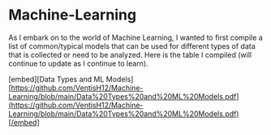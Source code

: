 # Machine-Learning
As I embark on to the world of Machine Learning, I wanted to first compile a list of common/typical models that can be used for different types of data that is collected or need to be analyzed. Here is the table I compiled (will continue to update as I continue to learn).

[embed][Data Types and ML Models][https://github.com/VentisH12/Machine-Learning/blob/main/Data%20Types%20and%20ML%20Models.pdf](https://github.com/VentisH12/Machine-Learning/blob/main/Data%20Types%20and%20ML%20Models.pdf)[/embed]
